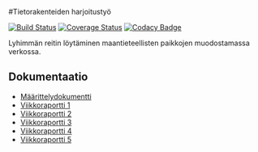 #Tietorakenteiden harjoitustyö 

[![Build Status](https://travis-ci.org/pekoe09/tiralabra.svg?branch=master)](https://travis-ci.org/pekoe09/tiralabra)
[![Coverage Status](https://coveralls.io/repos/github/pekoe09/tiralabra/badge.svg?branch=master)](https://coveralls.io/github/pekoe09/tiralabra?branch=master)
[![Codacy Badge](https://api.codacy.com/project/badge/Grade/bfd4d851597141fbbe1b57ccc3065785)](https://www.codacy.com/app/juha-kangas/tiralabra?utm_source=github.com&amp;utm_medium=referral&amp;utm_content=pekoe09/tiralabra&amp;utm_campaign=Badge_Grade)

Lyhimmän reitin löytäminen maantieteellisten paikkojen muodostamassa verkossa.

## Dokumentaatio

- [Määrittelydokumentti](https://github.com/pekoe09/tiralabra/blob/master/docs/M%C3%A4%C3%A4rittelydokumentti.pdf)
- [Viikkoraportti 1](https://github.com/pekoe09/tiralabra/blob/master/docs/Viikkoraportti_1.md)
- [Viikkoraportti 2](https://github.com/pekoe09/tiralabra/blob/master/docs/Viikkoraportti_2.md)
- [Viikkoraportti 3](https://github.com/pekoe09/tiralabra/blob/master/docs/Viikkoraportti_3.md)
- [Viikkoraportti 4](https://github.com/pekoe09/tiralabra/blob/master/docs/Viikkoraportti_4.md)
- [Viikkoraportti 5](https://github.com/pekoe09/tiralabra/blob/master/docs/Viikkoraportti_5.md)

